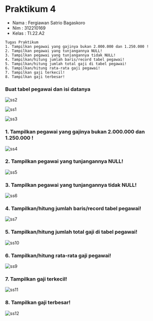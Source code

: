# Praktikum 4

* Nama   : Fergiawan Satrio Bagaskoro
* Nim    : 312210169
* Kelas  : TI.22.A2

```
Tugas Praktikum
1. Tampilkan pegawai yang gajinya bukan 2.000.000 dan 1.250.000 !
2. Tampilkan pegawai yang tunjangannya NULL!
3. Tampilkan pegawai yang tunjangannya tidak NULL!
4. Tampilkan/hitung jumlah baris/record tabel pegawai!
5. Tampilkan/hitung jumlah total gaji di tabel pegawai!
6. Tampilkan/hitung rata-rata gaji pegawai!
7. Tampilkan gaji terkecil!
8. Tampilkan gaji terbesar!
```

### Buat tabel pegawai dan isi datanya

![ss2](https://github.com/FsBagaskorooooo/Praktikum4/assets/130354090/133633cb-80a5-4892-b970-5e30b013a9b3)

![ss1](https://github.com/FsBagaskorooooo/Praktikum4/assets/130354090/077ef2af-4d90-4ca3-bd3b-f3f76ef3d6f8)

![ss3](https://github.com/FsBagaskorooooo/Praktikum4/assets/130354090/65c750a6-dbb2-4010-8a18-ffa4e737b0bb)

### 1. Tampilkan pegawai yang gajinya bukan 2.000.000 dan 1.250.000 !

![ss4](https://github.com/FsBagaskorooooo/Praktikum4/assets/130354090/a98399df-4cee-464f-8a0b-fec51fe252cf)

### 2. Tampilkan pegawai yang tunjangannya NULL!

![ss5](https://github.com/FsBagaskorooooo/Praktikum4/assets/130354090/7e5a4bb1-5352-4925-bd10-c26097aed1e4)

### 3. Tampilkan pegawai yang tunjangannya tidak NULL!

![ss6](https://github.com/FsBagaskorooooo/Praktikum4/assets/130354090/aee989aa-ca2e-4ae7-8ce1-7d2d53524317)

### 4. Tampilkan/hitung jumlah baris/record tabel pegawai!

![ss7](https://github.com/FsBagaskorooooo/Praktikum4/assets/130354090/546f6f9d-108e-42ca-9dc7-100269994396)

### 5. Tampilkan/hitung jumlah total gaji di tabel pegawai!

![ss10](https://github.com/FsBagaskorooooo/Praktikum4/assets/130354090/75de5af8-eb5e-43cd-a7c0-fe51e281d5b2)

### 6. Tampilkan/hitung rata-rata gaji pegawai!

![ss9](https://github.com/FsBagaskorooooo/Praktikum4/assets/130354090/621f5184-01df-41c4-974b-ab6c72dbae6a)

### 7. Tampilkan gaji terkecil!

![ss11](https://github.com/FsBagaskorooooo/Praktikum4/assets/130354090/8cc04770-0f14-4a7c-a901-754eb62876ce)

### 8. Tampilkan gaji terbesar!

![ss12](https://github.com/FsBagaskorooooo/Praktikum4/assets/130354090/5088e4d9-f024-49a4-bd09-dcf02935d1d8)






































